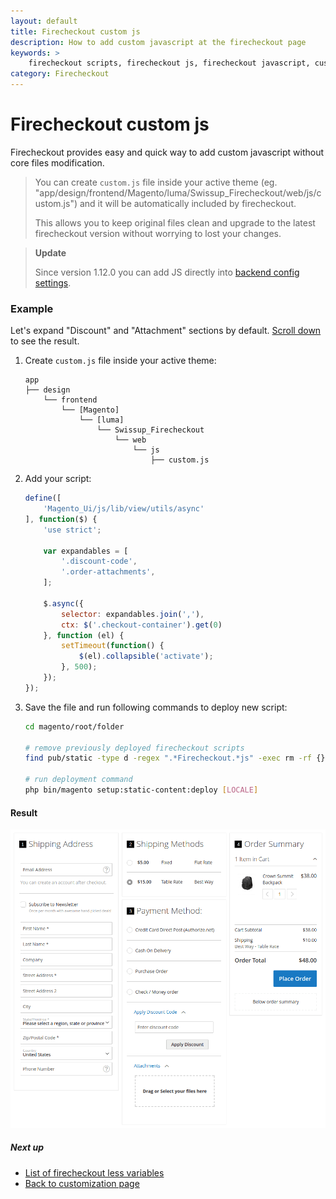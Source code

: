 ```yaml
---
layout: default
title: Firecheckout custom js
description: How to add custom javascript at the firecheckout page
keywords: >
    firecheckout scripts, firecheckout js, firecheckout javascript, customization
category: Firecheckout
---
```


# Firecheckout custom js

Firecheckout provides easy and quick way to add custom javascript without
core files modification.

> You can create `custom.js` file inside your active theme
> (eg. "app/design/frontend/Magento/luma/Swissup_Firecheckout/web/js/custom.js")
> and it will be automatically included by firecheckout.
>
> This allows you to keep original files clean and upgrade to the latest
> firecheckout version without worrying to lost your changes.

> **Update**
>
> Since version 1.12.0 you can add JS directly into
> [backend config settings](/m2/extensions/firecheckout/configuration/#custom-css-and-js-settings-section).

### Example

Let's expand "Discount" and "Attachment" sections by default.
[Scroll down](#result) to see the result.

 1. Create `custom.js` file inside your active theme:

    ```
    app
    ├── design
        └── frontend
            └── [Magento]
                └── [luma]
                    └── Swissup_Firecheckout
                        └── web
                            └── js
                                ├── custom.js
    ```

 3. Add your script:

    ```js
    define([
        'Magento_Ui/js/lib/view/utils/async'
    ], function($) {
        'use strict';

        var expandables = [
            '.discount-code',
            '.order-attachments',
        ];

        $.async({
            selector: expandables.join(','),
            ctx: $('.checkout-container').get(0)
        }, function (el) {
            setTimeout(function() {
                $(el).collapsible('activate');
            }, 500);
        });
    });
    ```

 4. Save the file and run following commands to deploy new script:

    ```bash
    cd magento/root/folder

    # remove previously deployed firecheckout scripts
    find pub/static -type d -regex ".*Firecheckout.*js" -exec rm -rf {} \;

    # run deployment command
    php bin/magento setup:static-content:deploy [LOCALE]
    ```

#### Result

![Custom firecheckout js](/images/m2/firecheckout/customization/custom-js/expanded-collapsible-sections.png)

##### Next up

- [List of firecheckout less variables](../less-variables/)
- [Back to customization page](../)
